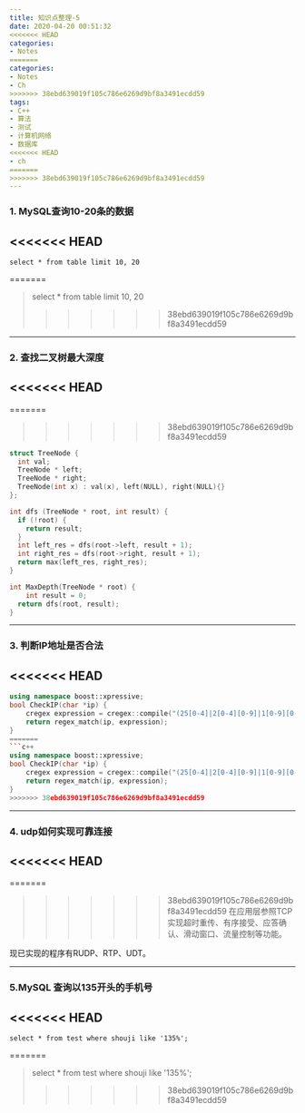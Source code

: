 ```yaml
---
title: 知识点整理-5
date: 2020-04-20 00:51:32
<<<<<<< HEAD
categories: 
- Notes
=======
categories:
- Notes
- Ch
>>>>>>> 38ebd639019f105c786e6269d9bf8a3491ecdd59
tags:
- C++
- 算法
- 测试
- 计算机网络
- 数据库
<<<<<<< HEAD
- ch
=======
>>>>>>> 38ebd639019f105c786e6269d9bf8a3491ecdd59
---
```


### 1. MySQL查询10-20条的数据

<<<<<<< HEAD
---

```mysql
select * from table limit 10, 20
```
=======
> select * from table limit 10, 20
>>>>>>> 38ebd639019f105c786e6269d9bf8a3491ecdd59

---

<!--more-->

### 2. 查找二叉树最大深度

<<<<<<< HEAD
---

=======
>>>>>>> 38ebd639019f105c786e6269d9bf8a3491ecdd59
```c++
struct TreeNode {
  int val;
  TreeNode * left;
  TreeNode * right;
  TreeNode(int x) : val(x), left(NULL), right(NULL){}
};

int dfs (TreeNode * root, int result) {
  if (!root) {
    return result;
  }
  int left_res = dfs(root->left, result + 1);
  int right_res = dfs(root->right, result + 1);
  return max(left_res, right_res);
}

int MaxDepth(TreeNode * root) {
	int result = 0;
  return dfs(root, result);
}
```

---

### 3. 判断IP地址是否合法

<<<<<<< HEAD
---

```c++
using namespace boost::xpressive;  
bool CheckIP(char *ip) {  
	cregex expression = cregex::compile("(25[0-4]|2[0-4][0-9]|1[0-9][0-9]|[1-9][0-9]|[1-9])[.](25[0-5]|2[0-4][0-9]|1[0-9][0-9]|[1-9][0-9]|[0-9])[.](25[0-5]|2[0-4][0-9]|1[0-9][0-9]|[1-9][0-9]|[0-9])[.](25[0-4]|2[0-4][0-9]|1[0-9][0-9]|[1-9][0-9]|[1-9])");   
	return regex_match(ip, expression);  
}  
=======
```c++
using namespace boost::xpressive;
bool CheckIP(char *ip) {
	cregex expression = cregex::compile("(25[0-4]|2[0-4][0-9]|1[0-9][0-9]|[1-9][0-9]|[1-9])[.](25[0-5]|2[0-4][0-9]|1[0-9][0-9]|[1-9][0-9]|[0-9])[.](25[0-5]|2[0-4][0-9]|1[0-9][0-9]|[1-9][0-9]|[0-9])[.](25[0-4]|2[0-4][0-9]|1[0-9][0-9]|[1-9][0-9]|[1-9])");
	return regex_match(ip, expression);
}
>>>>>>> 38ebd639019f105c786e6269d9bf8a3491ecdd59

```

---

### 4. udp如何实现可靠连接

<<<<<<< HEAD
---

=======
>>>>>>> 38ebd639019f105c786e6269d9bf8a3491ecdd59
在应用层参照TCP实现超时重传、有序接受、应答确认、滑动窗口、流量控制等功能。

现已实现的程序有RUDP、RTP、UDT。

---

### 5.MySQL 查询以135开头的手机号

<<<<<<< HEAD
---

```mysql
select * from test where shouji like '135%';
```



=======
> select * from test where shouji like '135%';
>>>>>>> 38ebd639019f105c786e6269d9bf8a3491ecdd59
